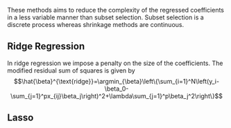 These methods aims to reduce the complexity of the regressed coefficients in a less variable manner than subset selection. Subset selection is a discrete process whereas shrinkage methods are continuous. 

## Ridge Regression

In ridge regression we impose a penalty on the size of the coefficients. The modified residual sum of squares is given by
$$\hat{\beta}^{\text{ridge}}=\argmin_{\beta}\left\{\sum_{i=1}^N\left(y_i-\beta_0-\sum_{j=1}^px_{ij}\beta_j\right)^2+\lambda\sum_{j=1}^p\beta_j^2\right\}$$

## Lasso